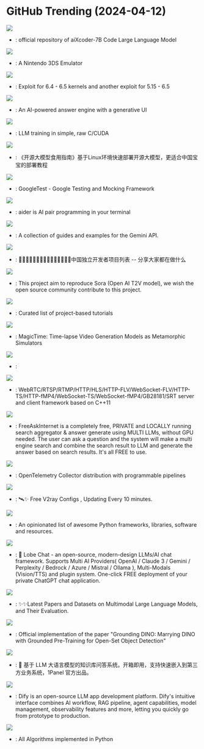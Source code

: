 # GitHub Trending (2024-04-12)

![](https://img.shields.io/badge/Python-New%20186-green?style=flat-square&logo=appveyor)
- [](https://github.comundefined): official repository of aiXcoder-7B Code Large Language Model

![](https://img.shields.io/badge/C%2B%2B-New%20204-green?style=flat-square&logo=appveyor)
- [](https://github.comundefined): A Nintendo 3DS Emulator

![](https://img.shields.io/badge/C-New%2090-green?style=flat-square&logo=appveyor)
- [](https://github.comundefined): Exploit for 6.4 - 6.5 kernels and another exploit for 5.15 - 6.5

![](https://img.shields.io/badge/TypeScript-New%20405-green?style=flat-square&logo=appveyor)
- [](https://github.comundefined): An AI-powered answer engine with a generative UI

![](https://img.shields.io/badge/Cuda-New%202-green?style=flat-square&logo=appveyor)
- [](https://github.comundefined): LLM training in simple, raw C/CUDA

![](https://img.shields.io/badge/Jupyter%20Notebook-New%20143-green?style=flat-square&logo=appveyor)
- [](https://github.comundefined): 《开源大模型食用指南》基于Linux环境快速部署开源大模型，更适合中国宝宝的部署教程

![](https://img.shields.io/badge/C%2B%2B-New%20122-green?style=flat-square&logo=appveyor)
- [](https://github.comundefined): GoogleTest - Google Testing and Mocking Framework

![](https://img.shields.io/badge/Python-New%20334-green?style=flat-square&logo=appveyor)
- [](https://github.comundefined): aider is AI pair programming in your terminal

![](https://img.shields.io/badge/Jupyter%20Notebook-New%20117-green?style=flat-square&logo=appveyor)
- [](https://github.comundefined): A collection of guides and examples for the Gemini API.

![](https://img.shields.io/badge/none-New%20250-green?style=flat-square&logo=appveyor)
- [](https://github.comundefined): 👩🏿‍💻👨🏾‍💻👩🏼‍💻👨🏽‍💻👩🏻‍💻中国独立开发者项目列表 -- 分享大家都在做什么

![](https://img.shields.io/badge/Python-New%20236-green?style=flat-square&logo=appveyor)
- [](https://github.comundefined): This project aim to reproduce Sora (Open AI T2V model), we wish the open source community contribute to this project.

![](https://img.shields.io/badge/none-New%20468-green?style=flat-square&logo=appveyor)
- [](https://github.comundefined): Curated list of project-based tutorials

![](https://img.shields.io/badge/Python-New%20109-green?style=flat-square&logo=appveyor)
- [](https://github.comundefined): MagicTime: Time-lapse Video Generation Models as Metamorphic Simulators

![](https://img.shields.io/badge/TypeScript-New%2077-green?style=flat-square&logo=appveyor)
- [](https://github.comundefined): 

![](https://img.shields.io/badge/C%2B%2B-New%209-green?style=flat-square&logo=appveyor)
- [](https://github.comundefined): WebRTC/RTSP/RTMP/HTTP/HLS/HTTP-FLV/WebSocket-FLV/HTTP-TS/HTTP-fMP4/WebSocket-TS/WebSocket-fMP4/GB28181/SRT server and client framework based on C++11

![](https://img.shields.io/badge/Python-New%20847-green?style=flat-square&logo=appveyor)
- [](https://github.comundefined): FreeAskInternet is a completely free, PRIVATE and LOCALLY running search aggregator & answer generate using MULTI LLMs, without GPU needed. The user can ask a question and the system will make a multi engine search and combine the search result to LLM and generate the answer based on search results. It's all FREE to use.

![](https://img.shields.io/badge/Go-New%2036-green?style=flat-square&logo=appveyor)
- [](https://github.comundefined): OpenTelemetry Collector distribution with programmable pipelines

![](https://img.shields.io/badge/Python-New%20104-green?style=flat-square&logo=appveyor)
- [](https://github.comundefined): 🛰️✨ Free V2ray Configs , Updating Every 10 minutes.

![](https://img.shields.io/badge/Python-New%20167-green?style=flat-square&logo=appveyor)
- [](https://github.comundefined): An opinionated list of awesome Python frameworks, libraries, software and resources.

![](https://img.shields.io/badge/TypeScript-New%20202-green?style=flat-square&logo=appveyor)
- [](https://github.comundefined): 🤯 Lobe Chat - an open-source, modern-design LLMs/AI chat framework. Supports Multi AI Providers( OpenAI / Claude 3 / Gemini / Perplexity / Bedrock / Azure / Mistral / Ollama ), Multi-Modals (Vision/TTS) and plugin system. One-click FREE deployment of your private ChatGPT chat application.

![](https://img.shields.io/badge/none-New%2056-green?style=flat-square&logo=appveyor)
- [](https://github.comundefined): ✨✨Latest Papers and Datasets on Multimodal Large Language Models, and Their Evaluation.

![](https://img.shields.io/badge/Python-New%2021-green?style=flat-square&logo=appveyor)
- [](https://github.comundefined): Official implementation of the paper "Grounding DINO: Marrying DINO with Grounded Pre-Training for Open-Set Object Detection"

![](https://img.shields.io/badge/Python-New%2050-green?style=flat-square&logo=appveyor)
- [](https://github.comundefined): 💬 基于 LLM 大语言模型的知识库问答系统。开箱即用，支持快速嵌入到第三方业务系统，1Panel 官方出品。

![](https://img.shields.io/badge/TypeScript-New%20380-green?style=flat-square&logo=appveyor)
- [](https://github.comundefined): Dify is an open-source LLM app development platform. Dify's intuitive interface combines AI workflow, RAG pipeline, agent capabilities, model management, observability features and more, letting you quickly go from prototype to production.

![](https://img.shields.io/badge/Python-New%2073-green?style=flat-square&logo=appveyor)
- [](https://github.comundefined): All Algorithms implemented in Python

